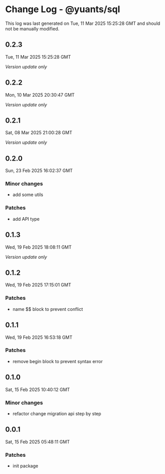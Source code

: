# Change Log - @yuants/sql

This log was last generated on Tue, 11 Mar 2025 15:25:28 GMT and should not be manually modified.

## 0.2.3
Tue, 11 Mar 2025 15:25:28 GMT

_Version update only_

## 0.2.2
Mon, 10 Mar 2025 20:30:47 GMT

_Version update only_

## 0.2.1
Sat, 08 Mar 2025 21:00:28 GMT

_Version update only_

## 0.2.0
Sun, 23 Feb 2025 16:02:37 GMT

### Minor changes

- add some utils

### Patches

- add API type

## 0.1.3
Wed, 19 Feb 2025 18:08:11 GMT

_Version update only_

## 0.1.2
Wed, 19 Feb 2025 17:15:01 GMT

### Patches

- name $$ block to prevent conflict

## 0.1.1
Wed, 19 Feb 2025 16:53:18 GMT

### Patches

- remove begin block to prevent syntax error

## 0.1.0
Sat, 15 Feb 2025 10:40:12 GMT

### Minor changes

- refactor change migration api step by step

## 0.0.1
Sat, 15 Feb 2025 05:48:11 GMT

### Patches

- init package

